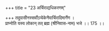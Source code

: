 +++
title = "23 अर्चिराद्यधिकरणम्"

+++
तदुपासीनस्सर्वोऽप्येकेनैवार्चिरादिमार्गेण ।  
प्राप्नोति यस्य लोकान् तत् ब्रह्म (श्रीनिवास-नाम) भजे ।। 175 ।।